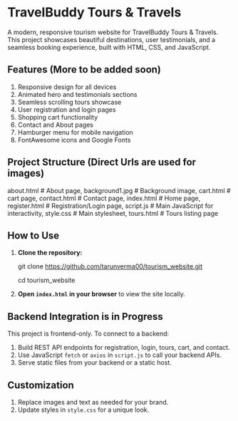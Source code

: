 # TravelBuddy Tours & Travels

A modern, responsive tourism website for TravelBuddy Tours & Travels. This project showcases beautiful destinations, user testimonials, and a seamless booking experience, built with HTML, CSS, and JavaScript.

## Features (More to be added soon)

1. Responsive design for all devices
2. Animated hero and testimonials sections
3. Seamless scrolling tours showcase
4. User registration and login pages
5. Shopping cart functionality
6. Contact and About pages
7. Hamburger menu for mobile navigation
8. FontAwesome icons and Google Fonts

## Project Structure (Direct Urls are used for images)

about.html         # About page,
background1.jpg    # Background image,
cart.html          # cart page,
contact.html       # Contact page,
index.html         # Home page,
register.html      # Registration/Login page,
script.js          # Main JavaScript for interactivity,
style.css          # Main stylesheet,
tours.html         # Tours listing page


## How to Use

1. **Clone the repository:**
  
   git clone https://github.com/tarunverma00/tourism_website.git

   cd tourism_website


2. **Open `index.html` in your browser** to view the site locally.

## Backend Integration is in Progress

This project is frontend-only. To connect to a backend:

1. Build REST API endpoints for registration, login, tours, cart, and contact.
2. Use JavaScript `fetch` or `axios` in `script.js` to call your backend APIs.
3. Serve static files from your backend or a static host.

## Customization

1. Replace images and text as needed for your brand.
2. Update styles in `style.css` for a unique look.

